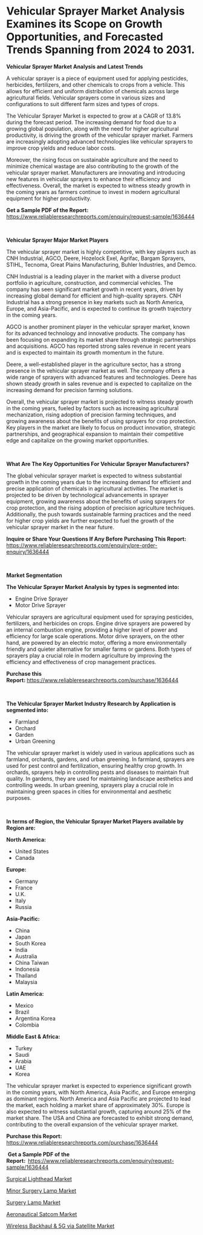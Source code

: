 <p><h1>Vehicular Sprayer Market Analysis Examines its Scope on Growth Opportunities, and Forecasted Trends Spanning from 2024 to 2031.</h1></p><p><strong>Vehicular Sprayer Market Analysis and Latest Trends</strong></p>
<p><p>A vehicular sprayer is a piece of equipment used for applying pesticides, herbicides, fertilizers, and other chemicals to crops from a vehicle. This allows for efficient and uniform distribution of chemicals across large agricultural fields. Vehicular sprayers come in various sizes and configurations to suit different farm sizes and types of crops.</p><p>The Vehicular Sprayer Market is expected to grow at a CAGR of 13.8% during the forecast period. The increasing demand for food due to a growing global population, along with the need for higher agricultural productivity, is driving the growth of the vehicular sprayer market. Farmers are increasingly adopting advanced technologies like vehicular sprayers to improve crop yields and reduce labor costs.</p><p>Moreover, the rising focus on sustainable agriculture and the need to minimize chemical wastage are also contributing to the growth of the vehicular sprayer market. Manufacturers are innovating and introducing new features in vehicular sprayers to enhance their efficiency and effectiveness. Overall, the market is expected to witness steady growth in the coming years as farmers continue to invest in modern agricultural equipment for higher productivity.</p></p>
<p><strong>Get a Sample PDF of the Report:&nbsp;</strong> <a href="https://www.reliableresearchreports.com/enquiry/request-sample/1636444">https://www.reliableresearchreports.com/enquiry/request-sample/1636444</a></p>
<p>&nbsp;</p>
<p><strong>Vehicular Sprayer Major Market Players</strong></p>
<p><p>The vehicular sprayer market is highly competitive, with key players such as CNH Industrial, AGCO, Deere, Hozelock Exel, Agrifac, Bargam Sprayers, STIHL, Tecnoma, Great Plains Manufacturing, Buhler Industries, and Demco. </p><p>CNH Industrial is a leading player in the market with a diverse product portfolio in agriculture, construction, and commercial vehicles. The company has seen significant market growth in recent years, driven by increasing global demand for efficient and high-quality sprayers. CNH Industrial has a strong presence in key markets such as North America, Europe, and Asia-Pacific, and is expected to continue its growth trajectory in the coming years.</p><p>AGCO is another prominent player in the vehicular sprayer market, known for its advanced technology and innovative products. The company has been focusing on expanding its market share through strategic partnerships and acquisitions. AGCO has reported strong sales revenue in recent years and is expected to maintain its growth momentum in the future.</p><p>Deere, a well-established player in the agriculture sector, has a strong presence in the vehicular sprayer market as well. The company offers a wide range of sprayers with advanced features and technologies. Deere has shown steady growth in sales revenue and is expected to capitalize on the increasing demand for precision farming solutions.</p><p>Overall, the vehicular sprayer market is projected to witness steady growth in the coming years, fueled by factors such as increasing agricultural mechanization, rising adoption of precision farming techniques, and growing awareness about the benefits of using sprayers for crop protection. Key players in the market are likely to focus on product innovation, strategic partnerships, and geographical expansion to maintain their competitive edge and capitalize on the growing market opportunities.</p></p>
<p>&nbsp;</p>
<p><strong>What Are The Key Opportunities For Vehicular Sprayer Manufacturers?</strong></p>
<p><p>The global vehicular sprayer market is expected to witness substantial growth in the coming years due to the increasing demand for efficient and precise application of chemicals in agricultural activities. The market is projected to be driven by technological advancements in sprayer equipment, growing awareness about the benefits of using sprayers for crop protection, and the rising adoption of precision agriculture techniques. Additionally, the push towards sustainable farming practices and the need for higher crop yields are further expected to fuel the growth of the vehicular sprayer market in the near future.</p></p>
<p><strong>Inquire or Share Your Questions If Any Before Purchasing This Report:</strong> <a href="https://www.reliableresearchreports.com/enquiry/pre-order-enquiry/1636444">https://www.reliableresearchreports.com/enquiry/pre-order-enquiry/1636444</a></p>
<p>&nbsp;</p>
<p><strong>Market Segmentation</strong></p>
<p><strong>The Vehicular Sprayer Market Analysis by types is segmented into:</strong></p>
<p><ul><li>Engine Drive Sprayer</li><li>Motor Drive Sprayer</li></ul></p>
<p><p>Vehicular sprayers are agricultural equipment used for spraying pesticides, fertilizers, and herbicides on crops. Engine drive sprayers are powered by an internal combustion engine, providing a higher level of power and efficiency for large scale operations. Motor drive sprayers, on the other hand, are powered by an electric motor, offering a more environmentally friendly and quieter alternative for smaller farms or gardens. Both types of sprayers play a crucial role in modern agriculture by improving the efficiency and effectiveness of crop management practices.</p></p>
<p><strong>Purchase this Report:&nbsp;</strong><a href="https://www.reliableresearchreports.com/purchase/1636444">https://www.reliableresearchreports.com/purchase/1636444</a></p>
<p>&nbsp;</p>
<p><strong>The Vehicular Sprayer Market Industry Research by Application is segmented into:</strong></p>
<p><ul><li>Farmland</li><li>Orchard</li><li>Garden</li><li>Urban Greening</li></ul></p>
<p><p>The vehicular sprayer market is widely used in various applications such as farmland, orchards, gardens, and urban greening. In farmland, sprayers are used for pest control and fertilization, ensuring healthy crop growth. In orchards, sprayers help in controlling pests and diseases to maintain fruit quality. In gardens, they are used for maintaining landscape aesthetics and controlling weeds. In urban greening, sprayers play a crucial role in maintaining green spaces in cities for environmental and aesthetic purposes.</p></p>
<p>&nbsp;</p>
<p><strong>In terms of Region, the Vehicular Sprayer Market Players available by Region are:</strong></p>
<p>
    <p> <strong> North America: </strong>
        <ul>
            <li>United States</li>
            <li>Canada</li>
        </ul>
        </p> 
    <p> <strong> Europe: </strong>
        <ul>
            <li>Germany</li>
            <li>France</li>
            <li>U.K.</li>
            <li>Italy</li>
            <li>Russia</li>
        </ul>
        </p> 
    <p> <strong> Asia-Pacific: </strong>
        <ul>
            <li>China</li>
            <li>Japan</li>
            <li>South Korea</li>
            <li>India</li>
            <li>Australia</li>
            <li>China Taiwan</li>
            <li>Indonesia</li>
            <li>Thailand</li>
            <li>Malaysia</li>
        </ul>
        </p> 
    <p> <strong> Latin America: </strong>
        <ul>
            <li>Mexico</li>
            <li>Brazil</li>
            <li>Argentina Korea</li>
            <li>Colombia</li>
        </ul>
        </p> 
    <p> <strong> Middle East & Africa: </strong>
        <ul>
            <li>Turkey</li>
            <li>Saudi</li>
            <li>Arabia</li>
            <li>UAE</li>
            <li>Korea</li>
        </ul>
    </p>
    </p>
<p><p>The vehicular sprayer market is expected to experience significant growth in the coming years, with North America, Asia Pacific, and Europe emerging as dominant regions. North America and Asia Pacific are projected to lead the market, each holding a market share of approximately 30%. Europe is also expected to witness substantial growth, capturing around 25% of the market share. The USA and China are forecasted to exhibit strong demand, contributing to the overall expansion of the vehicular sprayer market.</p></p>
<p><strong>Purchase this Report: </strong><a href="https://www.reliableresearchreports.com/purchase/1636444">https://www.reliableresearchreports.com/purchase/1636444</a></p>
<p>&nbsp;<strong>Get a Sample PDF of the Report:&nbsp;&nbsp;</strong><a href="https://www.reliableresearchreports.com/enquiry/request-sample/1636444">https://www.reliableresearchreports.com/enquiry/request-sample/1636444</a></p>
<p><strong></strong></p>
<p><p><a href="https://medium.com/@piperhickle/surgical-lighthead-market-comprehensive-assessment-by-type-application-and-geography-2a7584dc4e92">Surgical Lighthead Market</a></p><p><a href="https://medium.com/@piperhickle/minor-surgery-lamp-market-analysis-and-sze-forecasted-for-period-from-2024-to-2031-3f3262b2fec2">Minor Surgery Lamp Market</a></p><p><a href="https://medium.com/@piperhickle/surgery-lamp-market-trends-and-market-analysis-forecasted-for-period-2024-2031-9edee77234fe">Surgery Lamp Market</a></p><p><a href="https://github.com/Alonsoolds3wq1d81czn8rbol/Market-Research-Report-List-1/blob/main/aeronautical-satcom-market.md">Aeronautical Satcom Market</a></p><p><a href="https://github.com/yemakinde/Market-Research-Report-List-1/blob/main/wireless-backhaul-5g-via-satellite-market.md">Wireless Backhaul & 5G via Satellite Market</a></p></p>